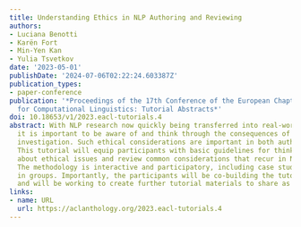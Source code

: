 ```yaml
---
title: Understanding Ethics in NLP Authoring and Reviewing
authors:
- Luciana Benotti
- Karën Fort
- Min-Yen Kan
- Yulia Tsvetkov
date: '2023-05-01'
publishDate: '2024-07-06T02:22:24.603387Z'
publication_types:
- paper-conference
publication: '*Proceedings of the 17th Conference of the European Chapter of the Association
  for Computational Linguistics: Tutorial Abstracts*'
doi: 10.18653/v1/2023.eacl-tutorials.4
abstract: With NLP research now quickly being transferred into real-world applications,
  it is important to be aware of and think through the consequences of our scientific
  investigation. Such ethical considerations are important in both authoring and reviewing.
  This tutorial will equip participants with basic guidelines for thinking deeply
  about ethical issues and review common considerations that recur in NLP research.
  The methodology is interactive and participatory, including case studies and working
  in groups. Importantly, the participants will be co-building the tutorial outcomes
  and will be working to create further tutorial materials to share as public outcomes.
links:
- name: URL
  url: https://aclanthology.org/2023.eacl-tutorials.4
---
```

